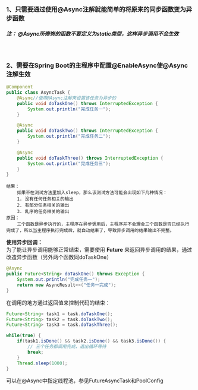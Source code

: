 ### 1、只需要通过使用@Async注解就能简单的将原来的同步函数变为异步函数
##### **注： @Async所修饰的函数不要定义为static类型，这样异步调用不会生效**  
<br/>

### 2、需要在Spring Boot的主程序中配置@EnableAsync使@Async注解生效
```java
@Component
public class AsyncTask {
	@Async//使用@Async注解来设置该任务为异步的
	public void doTaskOne() throws InterruptedException {
		System.out.println("完成任务一");
	}

	@Async
	public void doTaskTwo() throws InterruptedException {
		System.out.println("完成任务二");
	}

	@Async
	public void doTaskThree() throws InterruptedException {
		System.out.println("完成任务三");
	}
}
```

```
结果：
	如果不在测试方法里加入sleep，那么该测试方法可能会出现如下几种情况：
    1. 没有任何任务相关的输出
    2. 有部分任务相关的输出
    3. 乱序的任务相关的输出
原因：
    三个函数是异步执行的，主程序在异步调用后，主程序并不会理会三个函数是否已经执行完成了，所以当主程序执行完成后，就自动结束了，导致异步调用的结果输出不完整。
```

**使用异步回调：**<br/>
为了能让异步调用能够正常结束，需要使用 **Future<T>** 来返回异步调用的结果，通过改造异步函数（另外两个函数同doTaskOne）
```java
@Async
public Future<String> doTaskOne() throws Exception {
    System.out.println("完成任务一");
    return new AsyncResult<>("任务一完成");
}
```

在调用的地方通过返回值来控制代码的结束：
```java
Future<String> task1 = task.doTaskOne();
Future<String> task2 = task.doTaskTwo();
Future<String> task3 = task.doTaskThree();

while(true) {
    if(task1.isDone() && task2.isDone() && task3.isDone()) {
        // 三个任务都调用完成，退出循环等待
        break;
    }
    Thread.sleep(1000);
}
```

可以在@Async中指定线程池，参见FutureAsyncTask和PoolConfig